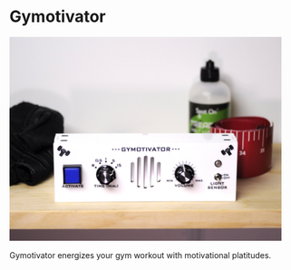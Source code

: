 # Gymotivator

<img src="https://github.com/reubenstr/Gymotivator/blob/master/images/gymotivator-front.jpg" width="480">

Gymotivator energizes your gym workout with motivational platitudes.
